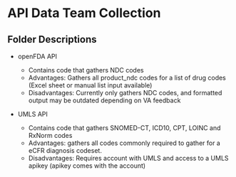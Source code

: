 # API Data Team Collection 

## Folder Descriptions
- openFDA API 
    - Contains code that gathers NDC codes 
    - Advantages: Gathers all product_ndc codes for a list of drug codes (Excel sheet or manual list input available) 
    - Disadvantages: Currently only gathers NDC codes, and formatted output may be outdated depending on VA feedback

- UMLS API
    - Contains code that gathers SNOMED-CT, ICD10, CPT, LOINC and RxNorm codes
    - Advantages: gathers all codes commonly required to gather for a eCFR diagnosis codeset.
    - Disadvantages: Requires account with UMLS and access to a UMLS apikey (apikey comes with the account)
